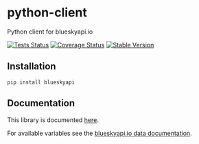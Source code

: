 # python-client

Python client for blueskyapi.io

[![Tests Status](https://github.com/bluesky-api/python-client/workflows/Tests/badge.svg?branch=main&event=push)](https://github.com/bluesky-api/python-client/actions?query=workflow%3ATests+branch%3Amain+event%3Apush)
[![Coverage Status](https://coveralls.io/repos/github/bluesky-api/python-client/badge.svg?branch=main)](https://coveralls.io/github/bluesky-api/python-client?branch=main)
[![Stable Version](https://img.shields.io/pypi/v/blueskyapi?label=latest)](https://pypi.org/project/blueskyapi/)

## Installation

`pip install blueskyapi`

## Documentation

This library is documented [here](https://blueskyapi.readthedocs.io/en/stable/).

For available variables see the [blueskyapi.io data documentation](https://blueskyapi.io/docs/data).
